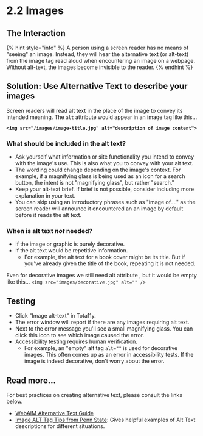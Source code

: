 # 2.2 Images

## The Interaction

{% hint style="info" %}
A person using a screen reader has no means of "seeing" an image. Instead, they will hear the alternative text \(or alt-text\) from the image tag read aloud when encountering an image on a webpage. Without alt-text, the images become invisible to the reader.
{% endhint %}

## Solution: Use Alternative Text to describe your images

Screen readers will read alt text in the place of the image to convey its intended meaning. The `alt` attribute would appear in an image tag like this...

**`<img src="/images/image-title.jpg" alt="description of image content">`**

### What should be included in the alt text?

* Ask yourself what information or site functionality you intend to convey with the image's use. This is also what you to convey with your alt text. 
* The wording could change depending on the image's context. For example, if a magnifying glass is being used as an icon for a search button, the intent is not "magnifying glass", but rather "search."
* Keep your alt-text brief. If brief is not possible, consider including more explanation in your text.
* You can skip using an introductory phrases such as "image of...." as the screen reader will announce it encountered an an image by default before it reads the alt text.

### When is alt text _not_ needed?

* If the image or graphic is purely decorative.
* If the alt text would be repetitive information.
  * For example, the alt text for a book cover might be its title. But if you've already given the title of the book, repeating it is not needed.

Even for decorative images we still need alt attribute , but it would be empty like this... `<img src="images/decorative.jpg" alt="" />`

## Testing

* Click "Image alt-text" in Tota11y.
* The error window will report if there are any images requiring alt text.
* Next to the error message you'll see a small magnifying glass. You can click this icon to see which image caused the error.
* Accessibility testing requires human verification. 
  * For example, an "empty" alt tag `alt=""` is used for decorative images. This often comes up as an error in accessibility tests. If the image is indeed decorative, don't worry about the error.

## Read more...

For best practices on creating alternative text, please consult the links below.

* [WebAIM Alternative Text Guide](http://webaim.org/techniques/alttext/)
* [Image ALT Tag Tips from Penn State](http://accessibility.psu.edu/images): Gives helpful examples of Alt Text descriptions for different situations.


